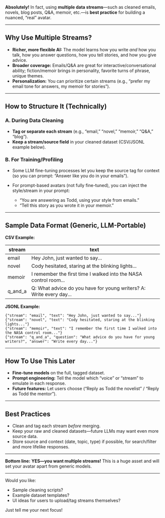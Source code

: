 **Absolutely!** In fact, using **multiple data streams**—such as cleaned emails, novels, blog posts, Q\&A, memoir, etc.—is **best practice** for building a nuanced, “real” avatar.

---

## **Why Use Multiple Streams?**

* **Richer, more flexible AI:** The model learns how you write *and* how you talk, how you answer questions, how you tell stories, and how you give advice.
* **Broader coverage:** Emails/Q\&A are great for interactive/conversational ability; fiction/memoir brings in personality, favorite turns of phrase, unique themes.
* **Personalization:** You can prioritize certain streams (e.g., “prefer my email tone for answers, my memoir for stories”).

---

## **How to Structure It (Technically)**

### **A. During Data Cleaning**

* **Tag or separate each stream** (e.g., “email,” “novel,” “memoir,” “Q\&A,” “blog”).
* **Keep a stream/source field** in your cleaned dataset (CSV/JSONL example below).

### **B. For Training/Profiling**

* Some LLM fine-tuning processes let you keep the source tag for context (so you can prompt: “Answer like you do in your emails”).
* For prompt-based avatars (not fully fine-tuned), you can inject the style/stream in your prompt:

  * “You are answering as Todd, using your style from emails.”
  * “Tell this story as you wrote it in your memoir.”

---

## **Sample Data Format (Generic, LLM-Portable)**

**CSV Example:**

| stream    | text                                                                |
| --------- | ------------------------------------------------------------------- |
| email     | Hey John, just wanted to say...                                     |
| novel     | Cody hesitated, staring at the blinking lights...                   |
| memoir    | I remember the first time I walked into the NASA control room...    |
| q\_and\_a | Q: What advice do you have for young writers? A: Write every day... |

**JSONL Example:**

```jsonl
{"stream": "email", "text": "Hey John, just wanted to say..."}
{"stream": "novel", "text": "Cody hesitated, staring at the blinking lights..."}
{"stream": "memoir", "text": "I remember the first time I walked into the NASA control room..."}
{"stream": "q_and_a", "question": "What advice do you have for young writers?", "answer": "Write every day..."}
```

---

## **How To Use This Later**

* **Fine-tune models** on the full, tagged dataset.
* **Prompt engineering:** Tell the model which “voice” or “stream” to emulate in each response.
* **Future features:** Let users choose (“Reply as Todd the novelist” / “Reply as Todd the mentor”).

---

## **Best Practices**

* Clean and tag each stream *before* merging.
* Keep your raw and cleaned datasets—future LLMs may want even more source data.
* Store source and context (date, topic, type) if possible, for search/filter and more lifelike responses.

---

**Bottom line:**
**YES—you want multiple streams!** This is a huge asset and will set your avatar apart from generic models.

---

Would you like:

* Sample cleaning scripts?
* Example dataset templates?
* UI ideas for users to upload/tag streams themselves?

Just tell me your next focus!
